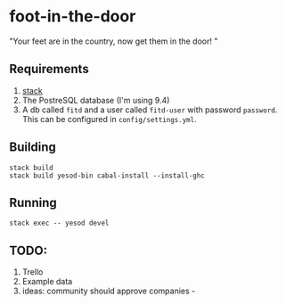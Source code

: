 # foot-in-the-door
"Your feet are in the country, now get them in the door!
"

## Requirements

1. [stack](http://docs.haskellstack.org/en/stable/README/)
1. The PostreSQL database (I'm using 9.4)
1. A db called `fitd` and a user called `fitd-user` with password `password`. This can be
  configured in `config/settings.yml`.


## Building

````
stack build
stack build yesod-bin cabal-install --install-ghc
````

## Running
````
stack exec -- yesod devel
````


## TODO:

1. Trello
2. Example data
3. ideas: community should approve companies
          -
